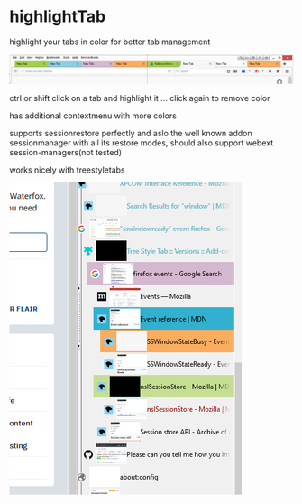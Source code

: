 # highlightTab

highlight your tabs in color for better tab management 


![GitHub Logo](screenShot2.png)





ctrl or shift click on a tab and highlight it ... click again to remove color 

has additional contextmenu with more colors

supports sessionrestore perfectly and aslo the well known addon sessionmanager with all its restore modes, should also support webext session-managers(not tested) 

works nicely with treestyletabs 

![GitHub Logo](screenShot.png)

